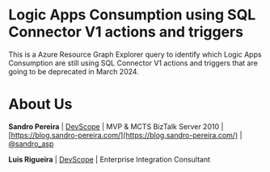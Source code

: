 # Logic Apps Consumption using SQL Connector V1 actions and triggers 
This is a Azure Resource Graph Explorer query to identify which Logic Apps Consumption are still using SQL Connector V1 actions and triggers that are going to be deprecated in March 2024.

# About Us
**Sandro Pereira** | [DevScope](http://www.devscope.net/) | MVP & MCTS BizTalk Server 2010 | [https://blog.sandro-pereira.com/](https://blog.sandro-pereira.com/) | [@sandro_asp](https://twitter.com/sandro_asp)

**Luis Rigueira** | [DevScope](http://www.devscope.net/) | Enterprise Integration Consultant